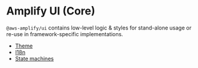 # Amplify UI (Core)

`@aws-amplify/ui` contains low-level logic & styles for stand-alone usage or re-use in framework-specific implementations.

- [Theme](src/theme)
- [I18n](src/i18n)
- [State machines](src/machines)
